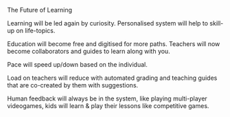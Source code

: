The Future of Learning

Learning will be led again by curiosity.
Personalised system will help to skill-up on life-topics.

Education will become free and digitised for more paths.
Teachers will now become collaborators and guides to learn along with you.

Pace will speed up/down based on the individual.

Load on teachers will reduce with automated grading and teaching guides that are co-created by them with suggestions.

Human feedback will always be in the system, like playing multi-player videogames,
kids will learn & play their lessons like competitive games.
